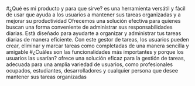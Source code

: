 #¿Qué es mi producto y para que sirve?
es una herramienta versátil y fácil de usar que ayuda a los usuarios a mantener sus tareas organizadas y a mejorar su productividad 
Ofrecemos una solución efectiva para quienes buscan una forma conveniente de administrar sus responsabilidades diarias.
Està diseñado para ayudarte a organizar y administrar tus tareas diarias de manera eficiente. Con este gestor de tareas, los usuarios pueden crear, eliminar y marcar tareas como completadas de una manera sencilla y amigable
#¿Cuáles son las funcionalidades más importantes y porque los usuarios las usarían?
ofrece una solución eficaz para la gestión de tareas, adecuada para una amplia variedad de usuarios, como profesionales ocupados, estudiantes, desarrolladores y cualquier persona que desee mantener sus tareas organizadas
